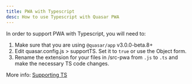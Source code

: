 ```yaml
---
title: PWA with Typescript
desc: How to use Typescript with Quasar PWA
---
```


In order to support PWA with Typescript, you will need to:

1. Make sure that you are using `@quasar/app` v3.0.0-beta.8+
2. Edit quasar.config.js > supportTS. Set it to `true` or use the Object form.
3. Rename the extension for your files in /src-pwa from `.js` to `.ts` and make the necessary TS code changes.

More info: [Supporting TS](/quasar-cli/supporting-ts)
